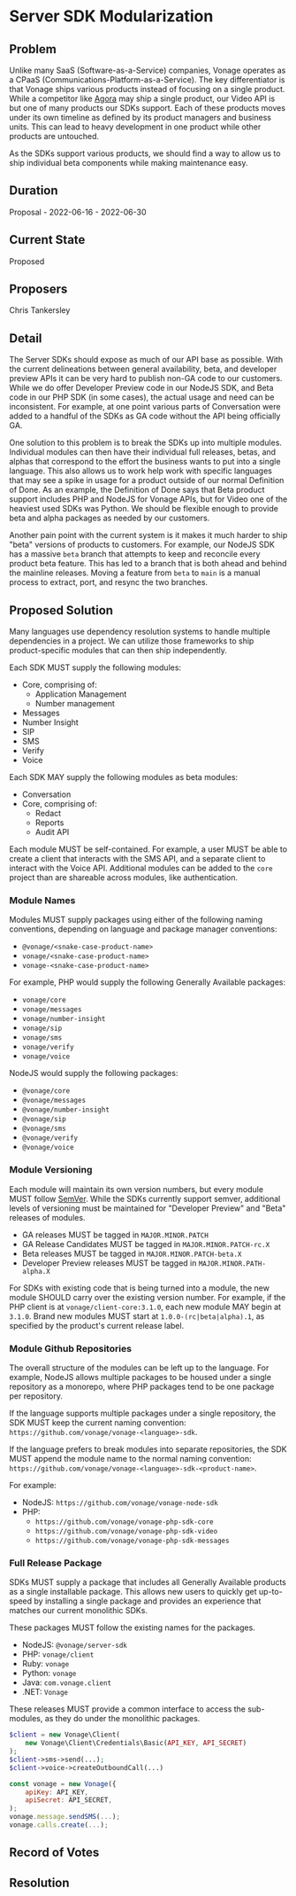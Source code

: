 # Server SDK Modularization

## Problem

Unlike many SaaS (Software-as-a-Service) companies, Vonage operates as a CPaaS (Communications-Platform-as-a-Service). The key differentiator is that Vonage ships various products instead of focusing on a single product. While a competitor like [Agora](https://www.agora.io/en/) may ship a single product, our Video API is but one of many products our SDKs support. Each of these products moves under its own timeline as defined by its product managers and business units. This can lead to heavy development in one product while other products are untouched.

As the SDKs support various products, we should find a way to allow us to ship individual beta components while making maintenance easy.

## Duration
Proposal - 2022-06-16 - 2022-06-30

## Current State
Proposed

## Proposers
Chris Tankersley

## Detail

The Server SDKs should expose as much of our API base as possible. With the current delineations between general availability, beta, and developer preview APIs it can be very hard to publish non-GA code to our customers. While we do offer Developer Preview code in our NodeJS SDK, and Beta code in our PHP SDK (in some cases), the actual usage and need can be inconsistent. For example, at one point various parts of Conversation were added to a handful of the SDKs as GA code without the API being officially GA.

One solution to this problem is to break the SDKs up into multiple modules. Individual modules can then have their individual full releases, betas, and alphas that correspond to the effort the business wants to put into a single language. This also allows us to work help work with specific languages that may see a spike in usage for a product outside of our normal Definition of Done. As an example, the Definition of Done says that Beta product support includes PHP and NodeJS for Vonage APIs, but for Video one of the heaviest used SDKs was Python. We should be flexible enough to provide beta and alpha packages as needed by our customers.

Another pain point with the current system is it makes it much harder to ship "beta" versions of products to customers. For example, our NodeJS SDK has a massive `beta` branch that attempts to keep and reconcile every product beta feature. This has led to a branch that is both ahead and behind the mainline releases. Moving a feature from `beta` to `main` is a manual process to extract, port, and resync the two branches.

## Proposed Solution
Many languages use dependency resolution systems to handle multiple dependencies in a project. We can utilize those frameworks to ship product-specific modules that can then ship independently. 

Each SDK MUST supply the following modules:
* Core, comprising of:
    * Application Management
    * Number management
* Messages
* Number Insight
* SIP
* SMS
* Verify
* Voice

Each SDK MAY supply the following modules as beta modules:
* Conversation
* Core, comprising of:
    * Redact
    * Reports
    * Audit API

Each module MUST be self-contained. For example, a user MUST be able to create a client that interacts with the SMS API, and a separate client to interact with the Voice API. Additional modules can be added to the `core` project than are shareable across modules, like authentication.

### Module Names
Modules MUST supply packages using either of the following naming conventions, depending on language and package manager conventions:

* `@vonage/<snake-case-product-name>`
* `vonage/<snake-case-product-name>`
* `vonage-<snake-case-product-name>`

For example, PHP would supply the following Generally Available packages:

* `vonage/core`
* `vonage/messages`
* `vonage/number-insight`
* `vonage/sip`
* `vonage/sms`
* `vonage/verify`
* `vonage/voice`

NodeJS would supply the following packages:
* `@vonage/core`
* `@vonage/messages`
* `@vonage/number-insight`
* `@vonage/sip`
* `@vonage/sms`
* `@vonage/verify`
* `@vonage/voice`

### Module Versioning
Each module will maintain its own version numbers, but every module MUST follow [SemVer](https://semver.org/). While the SDKs currently support semver, additional levels of versioning must be maintained for "Developer Preview" and "Beta" releases of modules. 

* GA releases MUST be tagged in `MAJOR.MINOR.PATCH`
* GA Release Candidates MUST be tagged in `MAJOR.MINOR.PATCH-rc.X`
* Beta releases MUST be tagged in `MAJOR.MINOR.PATCH-beta.X`
* Developer Preview releases MUST be tagged in `MAJOR.MINOR.PATH-alpha.X`

For SDKs with existing code that is being turned into a module, the new module SHOULD carry over the existing version number. For example, if the PHP client is at `vonage/client-core:3.1.0`, each new module MAY begin at `3.1.0`. Brand new modules MUST start at `1.0.0-(rc|beta|alpha).1`, as specified by the product's current release label.

### Module Github Repositories

The overall structure of the modules can be left up to the language. For example, NodeJS allows multiple packages to be housed under a single repository as a monorepo, where PHP packages tend to be one package per repository. 

If the language supports multiple packages under a single repository, the SDK MUST keep the current naming convention: `https://github.com/vonage/vonage-<language>-sdk`.

If the language prefers to break modules into separate repositories, the SDK MUST append the module name to the normal naming convention: `https://github.com/vonage/vonage-<language>-sdk-<product-name>`.

For example:

* NodeJS: `https://github.com/vonage/vonage-node-sdk`
* PHP:
  * `https://github.com/vonage/vonage-php-sdk-core`
  * `https://github.com/vonage/vonage-php-sdk-video`
  * `https://github.com/vonage/vonage-php-sdk-messages`

### Full Release Package

SDKs MUST supply a package that includes all Generally Available products as a single installable package. This allows new users to quickly get up-to-speed by installing a single package and provides an experience that matches our current monolithic SDKs.

These packages MUST follow the existing names for the packages.

* NodeJS: `@vonage/server-sdk`
* PHP: `vonage/client`
* Ruby: `vonage`
* Python: `vonage`
* Java: `com.vonage.client`
* .NET: `Vonage`

These releases MUST provide a common interface to access the sub-modules, as they do under the monolithic packages. 

```php
$client = new Vonage\Client(
    new Vonage\Client\Credentials\Basic(API_KEY, API_SECRET)
);
$client->sms->send(...);
$client->voice->createOutboundCall(...)
```

```javascript
const vonage = new Vonage({
    apiKey: API_KEY,
    apiSecret: API_SECRET,
);
vonage.message.sendSMS(...);
vonage.calls.create(...);
```

## Record of Votes

## Resolution

